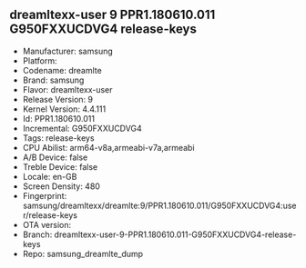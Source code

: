 ## dreamltexx-user 9 PPR1.180610.011 G950FXXUCDVG4 release-keys
- Manufacturer: samsung
- Platform: 
- Codename: dreamlte
- Brand: samsung
- Flavor: dreamltexx-user
- Release Version: 9
- Kernel Version: 4.4.111
- Id: PPR1.180610.011
- Incremental: G950FXXUCDVG4
- Tags: release-keys
- CPU Abilist: arm64-v8a,armeabi-v7a,armeabi
- A/B Device: false
- Treble Device: false
- Locale: en-GB
- Screen Density: 480
- Fingerprint: samsung/dreamltexx/dreamlte:9/PPR1.180610.011/G950FXXUCDVG4:user/release-keys
- OTA version: 
- Branch: dreamltexx-user-9-PPR1.180610.011-G950FXXUCDVG4-release-keys
- Repo: samsung_dreamlte_dump
